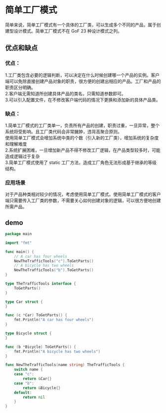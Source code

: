 # 简单工厂模式
简单来说，简单工厂模式有一个具体的工厂类，可以生成多个不同的产品，属于创建型设计模式。简单工厂模式不在 GoF 23 种设计模式之列。

## 优点和缺点
### 优点：
1.工厂类包含必要的逻辑判断，可以决定在什么时候创建哪一个产品的实例。客户端可以免除直接创建产品对象的职责，很方便的创建出相应的产品。工厂和产品的职责区分明确。  
2.客户端无需知道所创建具体产品的类名，只需知道参数即可。  
3.可以引入配置文件，在不修改客户端代码的情况下更换和添加新的具体产品类。
### 缺点：
1.简单工厂模式的工厂类单一，负责所有产品的创建，职责过重，一旦异常，整个系统将受影响。且工厂类代码会非常臃肿，违背高聚合原则。  
使用简单工厂模式会增加系统中类的个数（引入新的工厂类），增加系统的复杂度和理解难度  
2.系统扩展困难，一旦增加新产品不得不修改工厂逻辑，在产品类型较多时，可能造成逻辑过于复杂  
3.简单工厂模式使用了 static 工厂方法，造成工厂角色无法形成基于继承的等级结构。
### 应用场景
对于产品种类相对较少的情况，考虑使用简单工厂模式。使用简单工厂模式的客户端只需要传入工厂类的参数，不需要关心如何创建对象的逻辑，可以很方便地创建所需产品。

## demo
``` go
package main

import "fmt"

func main() {
	// A car has four wheels
	NewTheTrafficTools("c").ToGetParts()
	// A bicycle has two wheels
	NewTheTrafficTools("b").ToGetParts()
}

type TheTrafficTools interface {
	ToGetParts()
}

type Car struct {
}

func (c *Car) ToGetParts() {
	fmt.Println("A car has four wheels")
}

type Bicycle struct {
}

func (b *Bicycle) ToGetParts() {
	fmt.Println("A bicycle has two wheels")
}

func NewTheTrafficTools(name string) TheTrafficTools {
	switch name {
	case "c":
		return &Car{}
	case "b":
		return &Bicycle{}
	default:
		return nil
	}
}
